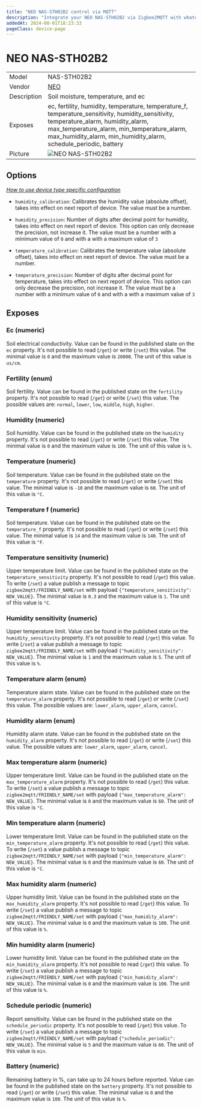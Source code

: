 ```yaml
---
title: "NEO NAS-STH02B2 control via MQTT"
description: "Integrate your NEO NAS-STH02B2 via Zigbee2MQTT with whatever smart home infrastructure you are using without the vendor's bridge or gateway."
addedAt: 2024-08-01T18:23:33
pageClass: device-page
---
```


<!-- !!!! -->
<!-- ATTENTION: This file is auto-generated through docgen! -->
<!-- You can only edit the "Notes"-Section between the two comment lines "Notes BEGIN" and "Notes END". -->
<!-- Do not use h1 or h2 heading within "## Notes"-Section. -->
<!-- !!!! -->

# NEO NAS-STH02B2

|     |     |
|-----|-----|
| Model | NAS-STH02B2  |
| Vendor  | [NEO](/supported-devices/#v=NEO)  |
| Description | Soil moisture, temperature, and ec |
| Exposes | ec, fertility, humidity, temperature, temperature_f, temperature_sensitivity, humidity_sensitivity, temperature_alarm, humidity_alarm, max_temperature_alarm, min_temperature_alarm, max_humidity_alarm, min_humidity_alarm, schedule_periodic, battery |
| Picture | ![NEO NAS-STH02B2](https://www.zigbee2mqtt.io/images/devices/NAS-STH02B2.png) |


<!-- Notes BEGIN: You can edit here. Add "## Notes" headline if not already present. -->


<!-- Notes END: Do not edit below this line -->



## Options
*[How to use device type specific configuration](../guide/configuration/devices-groups.md#specific-device-options)*

* `humidity_calibration`: Calibrates the humidity value (absolute offset), takes into effect on next report of device. The value must be a number.

* `humidity_precision`: Number of digits after decimal point for humidity, takes into effect on next report of device. This option can only decrease the precision, not increase it. The value must be a number with a minimum value of `0` and with a with a maximum value of `3`

* `temperature_calibration`: Calibrates the temperature value (absolute offset), takes into effect on next report of device. The value must be a number.

* `temperature_precision`: Number of digits after decimal point for temperature, takes into effect on next report of device. This option can only decrease the precision, not increase it. The value must be a number with a minimum value of `0` and with a with a maximum value of `3`


## Exposes

### Ec (numeric)
Soil electrical conductivity.
Value can be found in the published state on the `ec` property.
It's not possible to read (`/get`) or write (`/set`) this value.
The minimal value is `0` and the maximum value is `20000`.
The unit of this value is `us/cm`.

### Fertility (enum)
Soil fertility.
Value can be found in the published state on the `fertility` property.
It's not possible to read (`/get`) or write (`/set`) this value.
The possible values are: `normal`, `lower`, `low`, `middle`, `high`, `higher`.

### Humidity (numeric)
Soil humidity.
Value can be found in the published state on the `humidity` property.
It's not possible to read (`/get`) or write (`/set`) this value.
The minimal value is `0` and the maximum value is `100`.
The unit of this value is `%`.

### Temperature (numeric)
Soil temperature.
Value can be found in the published state on the `temperature` property.
It's not possible to read (`/get`) or write (`/set`) this value.
The minimal value is `-10` and the maximum value is `60`.
The unit of this value is `°C`.

### Temperature f (numeric)
Soil temperature.
Value can be found in the published state on the `temperature_f` property.
It's not possible to read (`/get`) or write (`/set`) this value.
The minimal value is `14` and the maximum value is `140`.
The unit of this value is `°F`.

### Temperature sensitivity (numeric)
Upper temperature limit.
Value can be found in the published state on the `temperature_sensitivity` property.
It's not possible to read (`/get`) this value.
To write (`/set`) a value publish a message to topic `zigbee2mqtt/FRIENDLY_NAME/set` with payload `{"temperature_sensitivity": NEW_VALUE}`.
The minimal value is `0.3` and the maximum value is `1`.
The unit of this value is `°C`.

### Humidity sensitivity (numeric)
Upper temperature limit.
Value can be found in the published state on the `humidity_sensitivity` property.
It's not possible to read (`/get`) this value.
To write (`/set`) a value publish a message to topic `zigbee2mqtt/FRIENDLY_NAME/set` with payload `{"humidity_sensitivity": NEW_VALUE}`.
The minimal value is `1` and the maximum value is `5`.
The unit of this value is `%`.

### Temperature alarm (enum)
Temperature alarm state.
Value can be found in the published state on the `temperature_alarm` property.
It's not possible to read (`/get`) or write (`/set`) this value.
The possible values are: `lower_alarm`, `upper_alarm`, `cancel`.

### Humidity alarm (enum)
Humidity alarm state.
Value can be found in the published state on the `humidity_alarm` property.
It's not possible to read (`/get`) or write (`/set`) this value.
The possible values are: `lower_alarm`, `upper_alarm`, `cancel`.

### Max temperature alarm (numeric)
Upper temperature limit.
Value can be found in the published state on the `max_temperature_alarm` property.
It's not possible to read (`/get`) this value.
To write (`/set`) a value publish a message to topic `zigbee2mqtt/FRIENDLY_NAME/set` with payload `{"max_temperature_alarm": NEW_VALUE}`.
The minimal value is `0` and the maximum value is `60`.
The unit of this value is `°C`.

### Min temperature alarm (numeric)
Lower temperature limit.
Value can be found in the published state on the `min_temperature_alarm` property.
It's not possible to read (`/get`) this value.
To write (`/set`) a value publish a message to topic `zigbee2mqtt/FRIENDLY_NAME/set` with payload `{"min_temperature_alarm": NEW_VALUE}`.
The minimal value is `0` and the maximum value is `60`.
The unit of this value is `°C`.

### Max humidity alarm (numeric)
Upper humidity limit.
Value can be found in the published state on the `max_humidity_alarm` property.
It's not possible to read (`/get`) this value.
To write (`/set`) a value publish a message to topic `zigbee2mqtt/FRIENDLY_NAME/set` with payload `{"max_humidity_alarm": NEW_VALUE}`.
The minimal value is `0` and the maximum value is `100`.
The unit of this value is `%`.

### Min humidity alarm (numeric)
Lower humidity limit.
Value can be found in the published state on the `min_humidity_alarm` property.
It's not possible to read (`/get`) this value.
To write (`/set`) a value publish a message to topic `zigbee2mqtt/FRIENDLY_NAME/set` with payload `{"min_humidity_alarm": NEW_VALUE}`.
The minimal value is `0` and the maximum value is `100`.
The unit of this value is `%`.

### Schedule periodic (numeric)
Report sensitivity.
Value can be found in the published state on the `schedule_periodic` property.
It's not possible to read (`/get`) this value.
To write (`/set`) a value publish a message to topic `zigbee2mqtt/FRIENDLY_NAME/set` with payload `{"schedule_periodic": NEW_VALUE}`.
The minimal value is `5` and the maximum value is `60`.
The unit of this value is `min`.

### Battery (numeric)
Remaining battery in %, can take up to 24 hours before reported.
Value can be found in the published state on the `battery` property.
It's not possible to read (`/get`) or write (`/set`) this value.
The minimal value is `0` and the maximum value is `100`.
The unit of this value is `%`.

